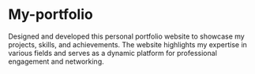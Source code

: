 # My-portfolio
Designed and developed this personal portfolio website to showcase my projects, skills, and achievements. The website highlights my expertise in various fields and serves as a dynamic platform for professional engagement and networking.
